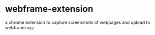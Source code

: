# webframe-extension
a chrome extension to capture screenshots of webpages and upload to webframe.xyz
